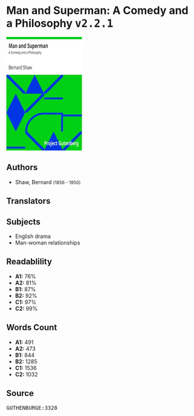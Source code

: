 # Man and Superman: A Comedy and a Philosophy <kbd>v2.2.1</kbd>

![](./cover.medium.jpg "")

## Authors


 - Shaw, Bernard <small>(1856 - 1950)</small>

## Translators



## Subjects


 - English drama
 - Man-woman relationships

## Readablility


 - **A1:** 76%
 - **A2:** 81%
 - **B1:** 87%
 - **B2:** 92%
 - **C1:** 97%
 - **C2:** 99%

## Words Count


 - **A1:** 491
 - **A2:** 473
 - **B1:** 844
 - **B2:** 1285
 - **C1:** 1536
 - **C2:** 1032

## Source


<kbd>GUTHENBURGE:3328</kbd>
